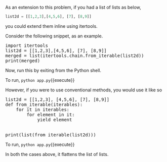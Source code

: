 As an extension to this problem, if you had a list of lists as below,

```python
list2d = [[1,2,3],[4,5,6], [7], [8,9]]
```

you could extend them inline using itertools.

Consider the following snippet, as an example.

<pre class="file" data-filename="app.py" data-target="replace">
import itertools
list2d = [[1,2,3],[4,5,6], [7], [8,9]]
merged = list(itertools.chain.from_iterable(list2d))
print(merged)
</pre>

Now, run this by exiting from the Python shell.

To run, `python app.py`{{execute}}

However, if you were to use conventional methods, you would use it like so

<pre class="file" data-filename="app.py" data-target="replace">
list2d = [[1,2,3], [4,5,6], [7], [8,9]]
def from_iterable(iterables):
    for it in iterables:
        for element in it:
            yield element


print(list(from_iterable(list2d)))
</pre>

To run, `python app.py`{{execute}}

In both the cases above, it flattens the list of lists.
